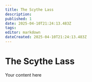 ```yaml
---
title: The Scythe Lass
description: 
published: 1
date: 2025-04-10T21:24:13.483Z
tags: 
editor: markdown
dateCreated: 2025-04-10T21:24:13.483Z
---
```


# The Scythe Lass
Your content here
